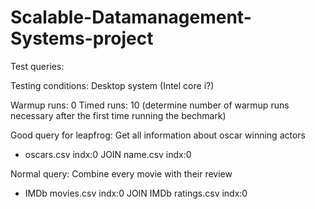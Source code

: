 # Scalable-Datamanagement-Systems-project

Test queries:

Testing conditions:
Desktop system (Intel core i?)

Warmup runs: 0
Timed runs: 10
(determine number of warmup runs necessary after the first time running the bechmark)


Good query for leapfrog:
Get all information about oscar winning actors
- oscars.csv indx:0 JOIN name.csv indx:0

Normal query:
Combine every movie with their review
- IMDb movies.csv indx:0 JOIN IMDb ratings.csv indx:0